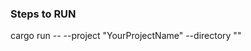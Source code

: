 ### Steps to RUN

cargo run -- --project "YourProjectName" --directory "<desired-folder-root-path>"
